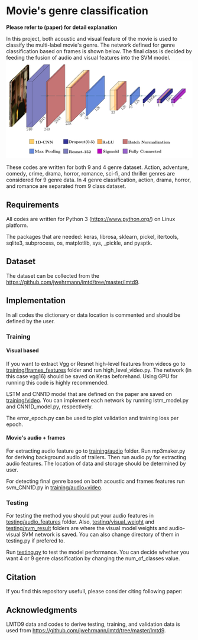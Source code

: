 # Movie's genre classification

**Please refer to (paper) for detail explanation**

In this project, both acoustic and visual feature of the movie is used to classify the multi-label movie's genre. The network defined for genre classification based on frames is shown below. The final class is decided by feeding the fusion of audio and visual features into the SVM model.  
![Image of network](https://github.com/Tinbeh97/MovieGenre/blob/master/conv.png)

These codes are written for both 9 and 4 genre dataset. Action, adventure, comedy, crime, drama, horror, romance, sci-fi, and thriller genres are considered for 9 genre data. In 4 genre classification, action, drama, horror, and romance are separated from 9 class dataset.

## Requirements

All codes are written for Python 3 (https://www.python.org/) on Linux platform. 

The packages that are needed: keras, librosa, sklearn, pickel, itertools, sqlite3, subprocess, os, matplotlib, sys, _pickle, and pysptk.

## Dataset

The dataset can be collected from the https://github.com/jwehrmann/lmtd/tree/master/lmtd9.

## Implementation

In all codes the dictionary or data location is commented and should be defined by the user.  

### Training

#### Visual based

If you want to extract Vgg or Resnet high-level features from videos go to [training/frames_features](./training/frames_features) folder and run high_level_video.py. The network (in this case vgg16) should be saved on Keras beforehand. Using GPU for running this code is highly recommended.

LSTM and CNN1D model that are defined on the paper are saved on [training/video](./training/video). You can implement each network by running lstm_model.py and CNN1D_model.py, respectively.

The error_epoch.py can be used to plot validation and training loss per epoch.

#### Movie's audio + frames

For extracting audio feature go to [training/audio](./training/audio) folder. Run mp3maker.py for deriving background audio of trailers. Then run audio.py for extracting audio features. The location of data and storage should be determined by user. 

For detecting final genre based on both acoustic and frames features run svm_CNN1D.py in [training/audio+video](./training/audio+video).

### Testing

For testing the method you should put your audio features in [testing/audio_features](./testing/audio_features) folder. Also, [testing/visual_weight](./testing/visual_weight) and [testing/svm_result](./testing/svm_result) folders are where the visual model weights and audio-visual SVM network is saved. You can also change directory of them in testing.py if prefered to.

Run [testing.py](./testing) to test the model performance. You can decide whether you want 4 or 9 genre classification by changing the num_of_classes value.

## Citation

If you find this repository usefull, please consider citing following paper:



## Acknowledgments

LMTD9 data and codes to derive testing, training, and validation data is used from https://github.com/jwehrmann/lmtd/tree/master/lmtd9.
